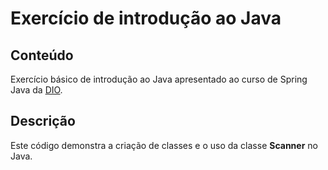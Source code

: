 # Exercício de introdução ao Java

## Conteúdo

Exercício básico de introdução ao Java apresentado ao curso de Spring Java da [DIO](https://dio.me).

## Descrição

Este código demonstra a criação de classes e o uso da classe **Scanner** no Java.

